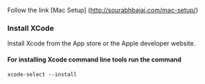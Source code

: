 Follow the link [Mac Setup] (http://sourabhbajaj.com/mac-setup/)

### Install XCode

Install Xcode from the App store or the Apple developer website.

#### For installing Xcode command line tools run the command
```shell
xcode-select --install
```

